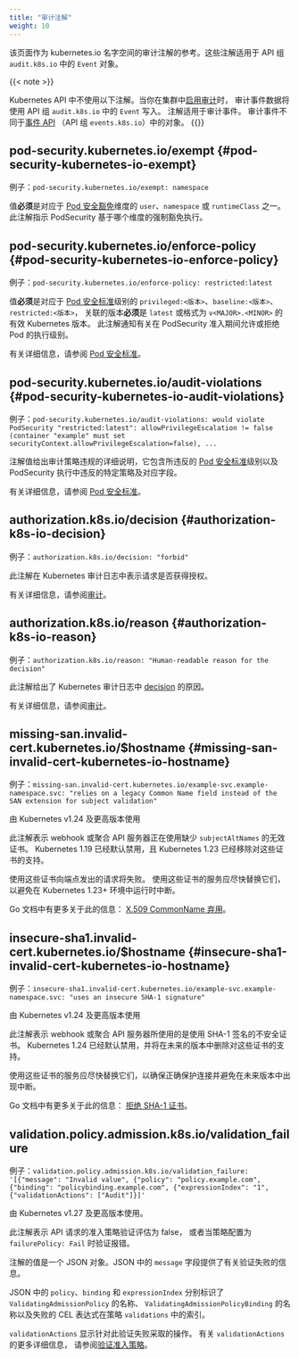 ```yaml
---
title: "审计注解"
weight: 10
---
```

<!--
title: "Audit Annotations"
weight: 10
-->

<!-- overview -->
<!--
This page serves as a reference for the audit annotations of the kubernetes.io
namespace. These annotations apply to `Event` object from API group
`audit.k8s.io`.
-->
该页面作为 kubernetes.io 名字空间的审计注解的参考。这些注解适用于 API 组
`audit.k8s.io` 中的 `Event` 对象。

{{< note >}}
<!--
The following annotations are not used within the Kubernetes API. When you
[enable auditing](/docs/tasks/debug/debug-cluster/audit/) in your cluster,
audit event data is written using `Event` from API group `audit.k8s.io`.
The annotations apply to audit events. Audit events are different from objects in the
[Event API](/docs/reference/kubernetes-api/cluster-resources/event-v1/) (API group
`events.k8s.io`).
-->
Kubernetes API 中不使用以下注解。当你在集群中[启用审计](/zh-cn/docs/tasks/debug/debug-cluster/audit/)时，
审计事件数据将使用 API 组 `audit.k8s.io` 中的 `Event` 写入。
注解适用于审计事件。
审计事件不同于[事件 API](/zh-cn/docs/reference/kubernetes-api/cluster-resources/event-v1/)
（API 组 `events.k8s.io`）中的对象。
{{</note>}}

<!-- body -->
<!--
## pod-security.kubernetes.io/exempt

Example: `pod-security.kubernetes.io/exempt: namespace`

Value **must** be one of `user`, `namespace`, or `runtimeClass` which correspond to
[Pod Security Exemption](/docs/concepts/security/pod-security-admission/#exemptions)
dimensions. This annotation indicates on which dimension was based the exemption
from the PodSecurity enforcement.
-->
## pod-security.kubernetes.io/exempt {#pod-security-kubernetes-io-exempt}

例子：`pod-security.kubernetes.io/exempt: namespace`

值**必须**是对应于 [Pod 安全豁免](/zh-cn/docs/concepts/security/pod-security-admission/#exemptions)维度的 
`user`、`namespace` 或 `runtimeClass` 之一。
此注解指示 PodSecurity 基于哪个维度的强制豁免执行。

<!--
## pod-security.kubernetes.io/enforce-policy

Example: `pod-security.kubernetes.io/enforce-policy: restricted:latest`

Value **must** be `privileged:<version>`, `baseline:<version>`,
`restricted:<version>` which correspond to [Pod Security
Standard](/docs/concepts/security/pod-security-standards) levels accompanied by
a version which **must** be `latest` or a valid Kubernetes version in the format
`v<MAJOR>.<MINOR>`. This annotations informs about the enforcement level that
allowed or denied the pod during PodSecurity admission.

See [Pod Security Standards](/docs/concepts/security/pod-security-standards/)
for more information.
-->
## pod-security.kubernetes.io/enforce-policy {#pod-security-kubernetes-io-enforce-policy}

例子：`pod-security.kubernetes.io/enforce-policy: restricted:latest`

值**必须**是对应于 [Pod 安全标准](/zh-cn/docs/concepts/security/pod-security-standards)级别的
`privileged:<版本>`、`baseline:<版本>`、`restricted:<版本>`，
关联的版本**必须**是 `latest` 或格式为 `v<MAJOR>.<MINOR>` 的有效 Kubernetes 版本。
此注解通知有关在 PodSecurity 准入期间允许或拒绝 Pod 的执行级别。

有关详细信息，请参阅 [Pod 安全标准](/zh-cn/docs/concepts/security/pod-security-standards/)。

<!--
## pod-security.kubernetes.io/audit-violations

Example:  `pod-security.kubernetes.io/audit-violations: would violate
PodSecurity "restricted:latest": allowPrivilegeEscalation != false (container
"example" must set securityContext.allowPrivilegeEscalation=false), ...`

Value details an audit policy violation, it contains the
[Pod Security Standard](/docs/concepts/security/pod-security-standards/) level
that was transgressed as well as the specific policies on the fields that were
violated from the PodSecurity enforcement.

See [Pod Security Standards](/docs/concepts/security/pod-security-standards/)
for more information.
-->
## pod-security.kubernetes.io/audit-violations {#pod-security-kubernetes-io-audit-violations}

例子：`pod-security.kubernetes.io/audit-violations: would violate
PodSecurity "restricted:latest": allowPrivilegeEscalation != false (container
"example" must set securityContext.allowPrivilegeEscalation=false), ...`

注解值给出审计策略违规的详细说明，它包含所违反的
[Pod 安全标准](/zh-cn/docs/concepts/security/pod-security-standards/)级别以及
PodSecurity 执行中违反的特定策略及对应字段。

有关详细信息，请参阅 [Pod 安全标准](/zh-cn/docs/concepts/security/pod-security-standards/)。

<!--
## authorization.k8s.io/decision

Example: `authorization.k8s.io/decision: "forbid"`

This annotation indicates whether or not a request was authorized in Kubernetes audit logs.

See [Auditing](/docs/tasks/debug/debug-cluster/audit/) for more information.
-->
## authorization.k8s.io/decision {#authorization-k8s-io-decision}

例子：`authorization.k8s.io/decision: "forbid"`

此注解在 Kubernetes 审计日志中表示请求是否获得授权。

有关详细信息，请参阅[审计](/zh-cn/docs/tasks/debug/debug-cluster/audit/)。

<!--
## authorization.k8s.io/reason

Example: `authorization.k8s.io/reason: "Human-readable reason for the decision"`

This annotation gives reason for the [decision](#authorization-k8s-io-decision) in Kubernetes audit logs.

See [Auditing](/docs/tasks/debug/debug-cluster/audit/) for more information.
-->
## authorization.k8s.io/reason {#authorization-k8s-io-reason}

例子：`authorization.k8s.io/reason: "Human-readable reason for the decision"`

此注解给出了 Kubernetes 审计日志中 [decision](#authorization-k8s-io-decision) 的原因。

有关详细信息，请参阅[审计](/zh-cn/docs/tasks/debug/debug-cluster/audit/)。

## missing-san.invalid-cert.kubernetes.io/$hostname {#missing-san-invalid-cert-kubernetes-io-hostname}

<!--
Example: `missing-san.invalid-cert.kubernetes.io/example-svc.example-namespace.svc: "relies on a legacy Common Name field instead of the SAN extension for subject validation"`

Used by Kubernetes version v1.24 and later
-->
例子：`missing-san.invalid-cert.kubernetes.io/example-svc.example-namespace.svc: "relies on a legacy Common Name field instead of the SAN extension for subject validation"`

由 Kubernetes v1.24 及更高版本使用

<!--
This annotation indicates a webhook or aggregated API server
is using an invalid certificate that is missing `subjectAltNames`.
Support for these certificates was disabled by default in Kubernetes 1.19,
and removed in Kubernetes 1.23.
-->
此注解表示 webhook 或聚合 API 服务器正在使用缺少 `subjectAltNames` 的无效证书。
Kubernetes 1.19 已经默认禁用，且 Kubernetes 1.23 已经移除对这些证书的支持。

<!--
Requests to endpoints using these certificates will fail.
Services using these certificates should replace them as soon as possible
to avoid disruption when running in Kubernetes 1.23+ environments.
-->
使用这些证书向端点发出的请求将失败。
使用这些证书的服务应尽快替换它们，以避免在 Kubernetes 1.23+ 环境中运行时中断。

<!--
There's more information about this in the Go documentation:
[X.509 CommonName deprecation](https://go.dev/doc/go1.15#commonname).
-->
Go 文档中有更多关于此的信息：
[X.509 CommonName 弃用](https://go.dev/doc/go1.15#commonname)。

## insecure-sha1.invalid-cert.kubernetes.io/$hostname {#insecure-sha1-invalid-cert-kubernetes-io-hostname}

<!--
Example: `insecure-sha1.invalid-cert.kubernetes.io/example-svc.example-namespace.svc: "uses an insecure SHA-1 signature"`
Used by Kubernetes version v1.24 and later
-->

例子：`insecure-sha1.invalid-cert.kubernetes.io/example-svc.example-namespace.svc: "uses an insecure SHA-1 signature"`

由 Kubernetes v1.24 及更高版本使用

<!--
This annotation indicates a webhook or aggregated API server
is using an insecure certificate signed with a SHA-1 hash.
Support for these insecure certificates is disabled by default in Kubernetes 1.24,
and will be removed in a future release.
-->
此注解表示 webhook 或聚合 API 服务器所使用的是使用 SHA-1 签名的不安全证书。
Kubernetes 1.24 已经默认禁用，并将在未来的版本中删除对这些证书的支持。

<!--
Services using these certificates should replace them as soon as possible,
to ensure connections are secured properly and to avoid disruption in future releases.
-->
使用这些证书的服务应尽快替换它们，以确保正确保护连接并避免在未来版本中出现中断。

<!--
There's more information about this in the Go documentation:
[Rejecting SHA-1 certificates](https://go.dev/doc/go1.18#sha1).
-->
Go 文档中有更多关于此的信息：
[拒绝 SHA-1 证书](https://go.dev/doc/go1.18#sha1)。

## validation.policy.admission.k8s.io/validation_failure

<!--
Example: `validation.policy.admission.k8s.io/validation_failure: '[{"message": "Invalid value", {"policy": "policy.example.com", {"binding": "policybinding.example.com", {"expressionIndex": "1", {"validationActions": ["Audit"]}]'`
-->
例子：`validation.policy.admission.k8s.io/validation_failure:
'[{"message": "Invalid value", {"policy": "policy.example.com",
{"binding": "policybinding.example.com", {"expressionIndex": "1",
{"validationActions": ["Audit"]}]'`

<!--
Used by Kubernetes version v1.27 and later.

This annotation indicates that a admission policy validation evaluted to false
for an API request, or that the validation resulted in an error while the policy
was configured with `failurePolicy: Fail`.
-->
由 Kubernetes v1.27 及更高版本使用。

此注解表示 API 请求的准入策略验证评估为 false，
或者当策略配置为 `failurePolicy: Fail` 时验证报错。

<!--
The value of the annotation is a JSON object. The `message` in the JSON
provides the message about the validation failure.
-->
注解的值是一个 JSON 对象。JSON 中的 `message`
字段提供了有关验证失败的信息。

<!--
The `policy`, `binding` and `expressionIndex` in the JSON identifies the
name of the `ValidatingAdmissionPolicy`, the name of the
`ValidatingAdmissionPolicyBinding` and the index in the policy `validations` of
the CEL expressions that failed, respectively.
-->
JSON 中的 `policy`、`binding` 和 `expressionIndex`
分别标识了 `ValidatingAdmissionPolicy` 的名称、
`ValidatingAdmissionPolicyBinding` 的名称以及失败的
CEL 表达式在策略 `validations` 中的索引。

<!--
The `validationActions` shows what actions were taken for this validation failure.
See [Validating Admission Policy](/docs/reference/access-authn-authz/validating-admission-policy/)
for more details about `validationActions`.
-->
`validationActions` 显示针对此验证失败采取的操作。
有关 `validationActions` 的更多详细信息，
请参阅[验证准入策略](/zh-cn/docs/reference/access-authn-authz/validating-admission-policy/)。

